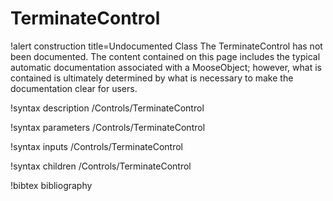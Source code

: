 <!-- MOOSE Documentation Stub: Remove this when content is added. -->

# TerminateControl

!alert construction title=Undocumented Class
The TerminateControl has not been documented. The content contained on this page includes the
typical automatic documentation associated with a MooseObject; however, what is contained is
ultimately determined by what is necessary to make the documentation clear for users.

!syntax description /Controls/TerminateControl

!syntax parameters /Controls/TerminateControl

!syntax inputs /Controls/TerminateControl

!syntax children /Controls/TerminateControl

!bibtex bibliography
